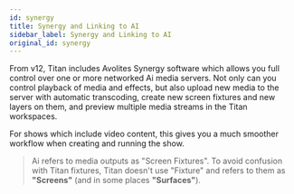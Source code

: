```yaml
---
id: synergy
title: Synergy and Linking to AI
sidebar_label: Synergy and Linking to AI
original_id: synergy
---
```


[](https://youtu.be/twfDqjNFasA "Synergy")

From v12, Titan includes Avolites Synergy software which allows you full
control over one or more networked Ai media servers. Not only can you
control playback of media and effects, but also upload new media to the
server with automatic transcoding, create new screen fixtures and new
layers on them, and preview multiple media streams in the Titan
workspaces.

For shows which include video content, this gives you a much smoother
workflow when creating and running the show.

> Ai refers to media outputs as "Screen Fixtures". To avoid confusion with Titan fixtures, Titan doesn't use "Fixture" and refers to them as **"Screens"** (and in some places **"Surfaces"**).
